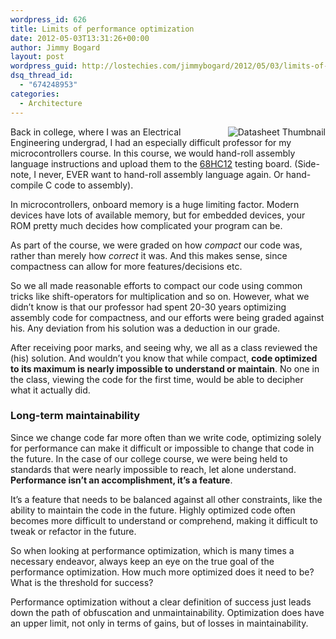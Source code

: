 ```yaml
---
wordpress_id: 626
title: Limits of performance optimization
date: 2012-05-03T13:31:26+00:00
author: Jimmy Bogard
layout: post
wordpress_guid: http://lostechies.com/jimmybogard/2012/05/03/limits-of-performance-optimization/
dsq_thread_id:
  - "674248953"
categories:
  - Architecture
---
```

<img style="display: inline; float: right" alt="Datasheet Thumbnail" align="right" src="http://www.datasheetarchive.com/ThumbnailsIndexer/Scans-004/tnScans-0088808.jpg" />Back in college, where I was an Electrical Engineering undergrad, I had an especially difficult professor for my microcontrollers course. In this course, we would hand-roll assembly language instructions and upload them to the [68HC12](http://en.wikipedia.org/wiki/Freescale_68HC12) testing board. (Side-note, I never, EVER want to hand-roll assembly language again. Or hand-compile C code to assembly).

In microcontrollers, onboard memory is a huge limiting factor. Modern devices have lots of available memory, but for embedded devices, your ROM pretty much decides how complicated your program can be.

As part of the course, we were graded on how _compact_ our code was, rather than merely how _correct_ it was. And this makes sense, since compactness can allow for more features/decisions etc.

So we all made reasonable efforts to compact our code using common tricks like shift-operators for multiplication and so on. However, what we didn’t know is that our professor had spent 20-30 years optimizing assembly code for compactness, and our efforts were being graded against his. Any deviation from his solution was a deduction in our grade. 

After receiving poor marks, and seeing why, we all as a class reviewed the (his) solution. And wouldn’t you know that while compact, **code optimized to its maximum is nearly impossible to understand or maintain**. No one in the class, viewing the code for the first time, would be able to decipher what it actually did.

### Long-term maintainability

Since we change code far more often than we write code, optimizing solely for performance can make it difficult or impossible to change that code in the future. In the case of our college course, we were being held to standards that were nearly impossible to reach, let alone understand. **Performance isn’t an accomplishment, it’s a feature**.

It’s a feature that needs to be balanced against all other constraints, like the ability to maintain the code in the future. Highly optimized code often becomes more difficult to understand or comprehend, making it difficult to tweak or refactor in the future.

So when looking at performance optimization, which is many times a necessary endeavor, always keep an eye on the true goal of the performance optimization. How much more optimized does it need to be? What is the threshold for success?

Performance optimization without a clear definition of success just leads down the path of obfuscation and unmaintainability. Optimization does have an upper limit, not only in terms of gains, but of losses in maintainability.